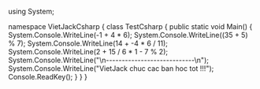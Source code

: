 using System;

namespace VietJackCsharp
{
    class TestCsharp
    {
        public static void Main()
        {
            System.Console.WriteLine(-1 + 4 * 6);
            System.Console.WriteLine((35 + 5) % 7);
            System.Console.WriteLine(14 + -4 * 6 / 11);
            System.Console.WriteLine(2 + 15 / 6 * 1 - 7 % 2);  
            System.Console.WriteLine("\n----------------------------\n");
            System.Console.WriteLine("VietJack chuc cac ban hoc tot !!!");
            Console.ReadKey();
        } 
    }
}